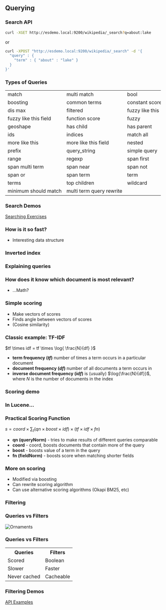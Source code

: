 ## Querying


### Search API

```bash
curl -XGET http://esdemo.local:9200/wikipedia/_search?q=about:lake
```

or

```bash
curl -XPOST "http://esdemo.local:9200/wikipedia/_search" -d '{
  "query" : {
    "term" : { "about" : "lake" }
  }
}'
```


### Types of Queries

<table>
<tr><td>match</td><td>multi match </td><td> bool</td><tr>                

<tr><td> boosting  </td><td> common terms </td><td nowrap> constant score </td><tr>
<tr><td>  dis max  </td><td>filtered  </td><td> fuzzy like this </td><tr>
<tr><td>  fuzzy like this field </td><td> function score </td><td> fuzzy </td><tr>
<tr><td>  geoshape </td><td>has child  </td><td>has parent </td><tr>
<tr><td>    ids </td><td>indices  </td><td>  match all </td><tr>
<tr><td>  more like this </td><td>  more like this field  </td><td> nested </td><tr>
<tr><td>   prefix </td><td> query_string   </td><td>  simple query </td><tr>
<tr><td>    range</td><td> regexp   </td><td> span first </td><tr>
<tr><td>      span multi term  </td><td> span near  </td><td> span not </td><tr>
<tr><td>     span or  </td><td> span term  </td><td> term </td><tr>
<tr><td>   terms </td><td> top children  </td><td> wildcard</td><tr>
<tr><td nowrap>   minimum should match  </td><td nowrap> multi term query rewrite</td><tr>
</table>


### Search Demos

[Searching Exercises](sense://searching.sense)


### How is it so fast?
* Interesting data structure


### Inverted index

<div
  class="row ix-illustration"
  data-illustration="ix-illustration"
  ng-controller="InvertedIndexController">
  <div ng-include src="sections/js/templates/_invindex.html"></div>
</div>


### Explaining queries


### How does it know which document is most relevant?

* ...Math?


### Simple scoring

* Make vectors of scores
* Finds angle between vectors of scores
* (Cosine similarity)


### Classic example: TF-IDF
$tf \times idf = tf \times \log{ \frac{N}{df} }$

* **term frequency ($tf$)** number of times a term occurs in a particular document
* **document frequency ($df$)** number of all documents a term occurs in
* **inverse document frequency ($idf$)** is (usually) $\log{\frac{N}{df}}$, where $N$ is the number of documents in the index


### Scoring demo
<div class="row tfidf-illustration ix-illustration" data-illustration="tfidf-illustration" ng-controller="InvertedIndexController">
  <dv ng-include src="'sections/js/templates/_scoring.html'"></div>
</div>


### In Lucene...


### Practical Scoring Function
$s = coord \times \sum_{t} (qn \times boost \times idf) \times (tf \times idf \times fn)$

* **qn (queryNorm)** - tries to make results of different queries comparable
* **coord** - coord, boosts documents that contain more of the query
* **boost** - boosts value of a term in the query
* **fn (fieldNorm)** - boosts score when matching shorter fields


### More on scoring

* Modified via boosting
* Can rewrite scoring algorithm
* Can use alternative scoring algorithms (Okapi BM25, etc)


### Filtering


### Queries vs Filters

![Ornaments](images/querying_vs_filtering.svg)


### Queries vs Filters

<table class="qvf">
<tr>
<th>Queries</th>
<th>Filters</th>
</tr>
<tr>
<td>Scored</td>
<td>Boolean</td>
</tr>
<tr>
<td>Slower</td>
<td>Faster</td>
</tr>
<tr>
<td>Never cached</td>
<td>Cacheable</td>
</tr>
</table>


### Filtering Demos

[API Examples](sense://searching.sense#L81)
